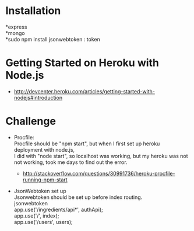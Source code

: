 # Installation  
 *express  
 *mongo  
 *sudo npm install jsonwebtoken : token  


# Getting Started on Heroku with Node.js  
  * http://devcenter.heroku.com/articles/getting-started-with-nodejs#introduction  

# Challenge  
 * Procfile:  
   Procfile should be "npm start", but when I first set up heroku deployment with node.js,  
   I did with "node start", so localhost was working, but my heroku was not not working, took me days to find out the error.  
   * http://stackoverflow.com/questions/30991736/heroku-procfile-running-npm-start

 * JsonWebtoken set up  
   Jsonwebtoken should be set up before index routing.  
      jsonwebtoken  
      app.use('/ingredients/api*', authApi);  
      app.use('/', index);  
      app.use('/users', users);    
